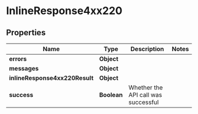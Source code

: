 # InlineResponse4xx220

## Properties
Name | Type | Description | Notes
------------ | ------------- | ------------- | -------------
**errors** | **Object** |  | 
**messages** | **Object** |  | 
**inlineResponse4xx220Result** | **Object** |  | 
**success** | **Boolean** | Whether the API call was successful | 
